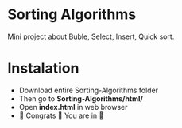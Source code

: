 # Sorting Algorithms
 Mini project about Buble, Select, Insert, Quick sort.


# Instalation
* Download entire Sorting-Algorithms folder
* Then go to **Sorting-Algorithms/html/**
* Open **index.html** in web browser
* 🏁 Congrats 🏁 You are in 🥳
